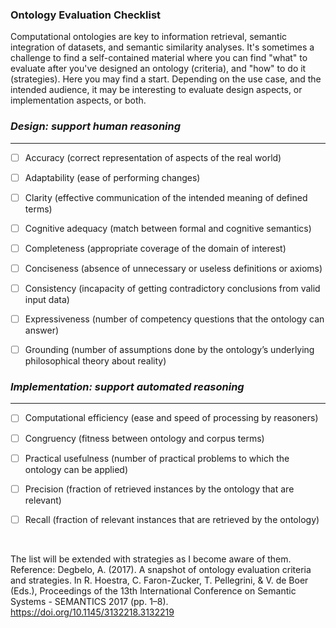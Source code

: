 ### Ontology Evaluation Checklist

Computational ontologies are key to information retrieval, semantic integration of datasets, and semantic similarity analyses. It's sometimes a challenge to find a self-contained material where you can find "what" to evaluate after you've designed an ontology (criteria), and "how" to do it (strategies). Here you may find a start. Depending on the use case, and the intended audience, it may be interesting to evaluate design aspects, or implementation aspects, or both. 



### *Design: support human reasoning*
---

- [ ] Accuracy (correct representation of aspects of the real world)

- [ ] Adaptability (ease of performing changes) 

- [ ] Clarity (effective communication of the intended meaning of defined terms)

- [ ] Cognitive adequacy (match between formal and cognitive semantics)

- [ ] Completeness (appropriate coverage of the domain of interest)

- [ ] Conciseness (absence of unnecessary or useless definitions or axioms)

- [ ] Consistency (incapacity of getting contradictory conclusions from valid input data)

- [ ] Expressiveness (number of competency questions that the ontology can answer)

- [ ] Grounding (number of assumptions done by the ontology’s underlying philosophical theory about reality)




### *Implementation: support automated reasoning*
---

- [ ] Computational efficiency (ease and speed of processing by reasoners)

- [ ] Congruency (fitness between ontology and corpus terms)

- [ ] Practical usefulness (number of practical problems to which the ontology can be applied)

- [ ] Precision (fraction of retrieved instances by the ontology that are relevant)

- [ ] Recall (fraction of relevant instances that are retrieved by the ontology) 
<br>

The list will be extended with strategies as I become aware of them. Reference: Degbelo, A. (2017). A snapshot of ontology evaluation criteria and strategies. In R. Hoestra, C. Faron-Zucker, T. Pellegrini, & V. de Boer (Eds.), Proceedings of the 13th International Conference on Semantic Systems - SEMANTICS 2017 (pp. 1–8). https://doi.org/10.1145/3132218.3132219


